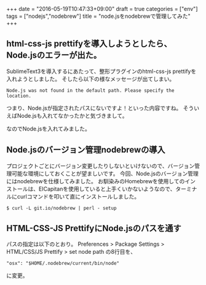 +++
date = "2016-05-19T10:47:33+09:00"
draft = true
categories = ["env"]
tags = ["nodejs","nodebrew"]
title = "node.jsをnodebrewで管理してみた"
+++

## html-css-js prettifyを導入しようとしたら、Node.jsのエラーが出た。
SublimeText3を導入するにあたって、整形プラグインのhtml-css-js prettifyを入れようとしました。
そしたら以下の様なメッセージが出てしまい。

```terminal
Node.js was not found in the default path. Please specify the location.
```

つまり、Node.jsが指定されたパスにないですよ！といった内容ですね。
そういえばNode.jsも入れてなかったかと気づきまして。

なのでNode.jsを入れてみました。

## Node.jsのバージョン管理nodebrewの導入
プロジェクトごとにバージョン変更したりしないといけないので、バージョン管理可能な環境にしておくことが望ましいです。
今回、Node.jsのバージョン管理にはnodebrewを仕様してみました。
お馴染みのHomebrewを使用してのインストールは、EICapitanを使用していると上手くいかないようなので、ターミナルにcurlコマンドを叩いて直にインストールしました。

```terminal
$ curl -L git.io/nodebrew | perl - setup
```

## HTML-CSS-JS PrettifyにNode.jsのパスを通す
パスの指定は以下のとおり。
Preferences > Package Settings > HTML/CSS/JS Prettify > set node path
の8行目を、

```terminal
"osx": "$HOME/.nodebrew/current/bin/node"
```

に変更。



